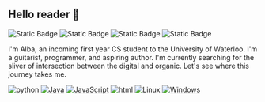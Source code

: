 ## Hello reader 👋

![Static Badge](https://img.shields.io/badge/email-zalli.alba%40gmail.com-pink)
![Static Badge](https://img.shields.io/badge/website-alba--zalli.github.io-%23ffc891?link=https%3A%2F%2Falba-zalli.github.io%2F)
![Static Badge](https://img.shields.io/badge/linkedin-linkedin%2Falba--zalli-%23ebdf3d?link=https%3A%2F%2Fwww.linkedin.com%2Fin%2Falba-zalli%2F)
![Static Badge](https://img.shields.io/badge/github-github%2Falba--zalli-%2368d46d?link=https%3A%2F%2Fgithub.com%2Falba-zalli%2F)

I'm Alba, an incoming first year CS student to the University of Waterloo. I'm a guitarist, programmer, and aspiring author. I'm currently searching for the sliver of intersection between the digital and organic. Let's see where this journey takes me.

![python](https://img.shields.io/badge/-Python-3776AB?style=flat-square&logo=python&logoColor=white)
[![Java](https://img.shields.io/badge/Java-%23ED8B00.svg?logo=openjdk&logoColor=white)](#)
[![JavaScript](https://img.shields.io/badge/JavaScript-F7DF1E?logo=javascript&logoColor=000)](#)
![html](https://img.shields.io/badge/-HTML5-E34F26?style=flat-square&logo=html5&logoColor=white)
![Linux](https://img.shields.io/badge/-Linux-FCC624?style=flat-square&logo=linux&logoColor=black)
[![Windows](https://custom-icon-badges.demolab.com/badge/Windows-0078D6?logo=windows11&logoColor=white)](#)


<!--
**alba-zalli/alba-zalli** is a ✨ _special_ ✨ repository because its `README.md` (this file) appears on your GitHub profile.

Here are some ideas to get you started:

- 🔭 I’m currently working on ...
- 🌱 I’m currently learning ...
- 👯 I’m looking to collaborate on ...
- 🤔 I’m looking for help with ...
- 💬 Ask me about ...
- 📫 How to reach me: ...
-😄 Pronouns: ...
- ⚡ Fun fact: ...
-->
